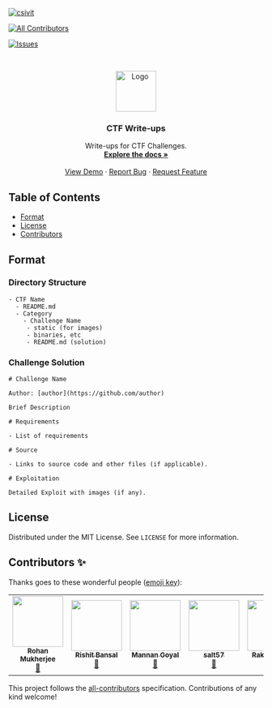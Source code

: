 [![csivit][csivitu-shield]][csivitu-url]
<!-- ALL-CONTRIBUTORS-BADGE:START - Do not remove or modify this section -->
[![All Contributors](https://img.shields.io/badge/all_contributors-6-orange.svg?style=flat-square)](#contributors-)
<!-- ALL-CONTRIBUTORS-BADGE:END -->
[![Issues][issues-shield]][issues-url]

<!-- PROJECT LOGO -->
<br />
<p align="center">
  <a href="https://github.com/github_username/repo">
    <img src="https://csivit.com/images/favicon.png" alt="Logo" width="80">
  </a>

  <h3 align="center">CTF Write-ups</h3>

  <p align="center">
    Write-ups for CTF Challenges.
    <br />
    <a href="https://github.com/csivitu/CTF-Write-ups"><strong>Explore the docs »</strong></a>
    <br />
    <br />
    <a href="https://github.com/csivitu/CTF-Write-ups">View Demo</a>
    ·
    <a href="https://github.com/csivitu/CTF-Write-ups/issues">Report Bug</a>
    ·
    <a href="https://github.com/csivitu/CTF-Write-ups/issues">Request Feature</a>
  </p>
</p>

<!-- TABLE OF CONTENTS -->
## Table of Contents

* [Format](#format)
* [License](#license)
* [Contributors](#contributors)

## Format

### Directory Structure

```
- CTF Name
  - README.md
  - Category
    - Challenge Name
     - static (for images)
     - binaries, etc
     - README.md (solution)
```

### Challenge Solution

```
# Challenge Name

Author: [author](https://github.com/author)

Brief Description

# Requirements

- List of requirements

# Source

- Links to source code and other files (if applicable).

# Exploitation

Detailed Exploit with images (if any).
```

<!-- LICENSE -->
## License

Distributed under the MIT License. See `LICENSE` for more information.

<!-- MARKDOWN LINKS & IMAGES -->
<!-- https://www.markdownguide.org/basic-syntax/#reference-style-links -->
[csivitu-shield]: https://img.shields.io/badge/csivitu-csivitu-blue
[csivitu-url]: https://csivit.com
[issues-shield]: https://img.shields.io/github/issues/othneildrew/Best-README-Template.svg?style=flat-square
[issues-url]: https://github.com/csivitu/CTF-Write-ups/issues

## Contributors ✨

Thanks goes to these wonderful people ([emoji key](https://allcontributors.org/docs/en/emoji-key)):

<!-- ALL-CONTRIBUTORS-LIST:START - Do not remove or modify this section -->
<!-- prettier-ignore-start -->
<!-- markdownlint-disable -->
<table>
  <tr>
    <td align="center"><a href="https://github.com/roerohan"><img src="https://avatars0.githubusercontent.com/u/42958812?v=4?s=100" width="100px;" alt=""/><br /><sub><b>Rohan Mukherjee</b></sub></a><br /><a href="https://github.com/csivitu/CTF-Write-ups/commits?author=roerohan" title="Documentation">📖</a></td>
    <td align="center"><a href="https://github.com/thebongy"><img src="https://avatars1.githubusercontent.com/u/7080652?v=4?s=100" width="100px;" alt=""/><br /><sub><b>Rishit Bansal</b></sub></a><br /><a href="https://github.com/csivitu/CTF-Write-ups/commits?author=thebongy" title="Documentation">📖</a></td>
    <td align="center"><a href="https://github.com/Mannan-Goyal"><img src="https://avatars.githubusercontent.com/u/72966340?v=4?s=100" width="100px;" alt=""/><br /><sub><b>Mannan Goyal</b></sub></a><br /><a href="https://github.com/csivitu/CTF-Write-ups/commits?author=Mannan-Goyal" title="Documentation">📖</a></td>
    <td align="center"><a href="https://github.com/salt57"><img src="https://avatars.githubusercontent.com/u/45989024?v=4?s=100" width="100px;" alt=""/><br /><sub><b>salt57</b></sub></a><br /><a href="https://github.com/csivitu/CTF-Write-ups/commits?author=salt57" title="Documentation">📖</a></td>
    <td align="center"><a href="https://github.com/Rakesh1772"><img src="https://avatars.githubusercontent.com/u/77398468?v=4?s=100" width="100px;" alt=""/><br /><sub><b>Rakesh1772</b></sub></a><br /><a href="https://github.com/csivitu/CTF-Write-ups/commits?author=Rakesh1772" title="Documentation">📖</a></td>
    <td align="center"><a href="https://www.linkedin.com/in/sanjaybaskaran"><img src="https://avatars.githubusercontent.com/u/72266283?v=4?s=100" width="100px;" alt=""/><br /><sub><b>Sanjay Kumar Baskaran</b></sub></a><br /><a href="https://github.com/csivitu/CTF-Write-ups/commits?author=sanjaybaskaran01" title="Documentation">📖</a></td>
  </tr>
</table>

<!-- markdownlint-restore -->
<!-- prettier-ignore-end -->

<!-- ALL-CONTRIBUTORS-LIST:END -->

This project follows the [all-contributors](https://github.com/all-contributors/all-contributors) specification. Contributions of any kind welcome!

